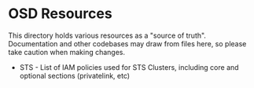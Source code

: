 # OSD Resources

This directory holds various resources as a "source of truth". Documentation and other codebases may 
draw from files here, so please take caution when making changes.

- STS - List of IAM policies used for STS Clusters, including core and optional sections (privatelink, etc)

